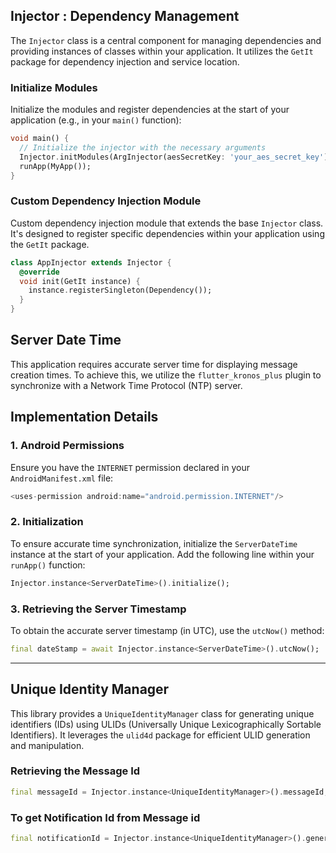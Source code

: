 

## Injector :  Dependency Management
The `Injector` class is a central component for managing dependencies and providing
instances of classes within your application. It utilizes the `GetIt` package for dependency injection and service location.

### Initialize Modules
Initialize the modules and register dependencies at the start of your application (e.g., in your `main()` function):
```dart
void main() { 
  // Initialize the injector with the necessary arguments 
  Injector.initModules(ArgInjector(aesSecretKey: 'your_aes_secret_key')) ; 
  runApp(MyApp()); 
}
```

### Custom Dependency Injection Module
Custom dependency injection module that extends the base `Injector` class. It's designed to register specific dependencies within your application using the `GetIt` package.
```dart
class AppInjector extends Injector {
  @override
  void init(GetIt instance) {
    instance.registerSingleton(Dependency());
  }
}
```

## Server Date Time
This application requires accurate server time for displaying message creation times. 
To achieve this, we utilize the `flutter_kronos_plus` plugin to synchronize with a
Network Time Protocol (NTP) server.

## Implementation Details

### 1. Android Permissions
Ensure you have the `INTERNET` permission declared in your `AndroidManifest.xml` file:
```dart
<uses-permission android:name="android.permission.INTERNET"/>
```

### 2. Initialization
To ensure accurate time synchronization, initialize the `ServerDateTime` 
instance at the start of your application. Add the following line within your `runApp()` function:

```dart
Injector.instance<ServerDateTime>().initialize();
```

### 3. Retrieving the Server Timestamp
To obtain the accurate server timestamp (in UTC), use the `utcNow()` method:
```dart
final dateStamp = await Injector.instance<ServerDateTime>().utcNow();
```
------
## Unique Identity Manager

This library provides a `UniqueIdentityManager` class for generating unique identifiers (IDs) using ULIDs (Universally Unique Lexicographically Sortable Identifiers). 
It leverages the `ulid4d` package for efficient ULID generation and manipulation.

### Retrieving the Message Id
```dart
final messageId = Injector.instance<UniqueIdentityManager>().messageId;
```
### To get Notification Id from Message id
```dart
final notificationId = Injector.instance<UniqueIdentityManager>().generateNotificationId(messageUlid);
```
